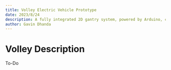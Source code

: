 ```yaml
---
title: Volley Electric Vehicle Prototype
date: 2023/8/24
description: A fully integrated 2D gantry system, powered by Arduino, controlled through Ethernet, and using Computer Vision to identify a unique target.
author: Gavin Dhanda
---
```


# Volley Description

To-Do